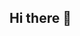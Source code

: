 ## Hi there 👋

<!--
**vinodpatidar123/vinodpatidar123** is a ✨ _special_ ✨ repository because its `README.md` (this file) appears on your GitHub profile.

Here are some ideas to get you started:

### 🔭 I’m currently working on ...
    ![React Logo](https://upload.wikimedia.org/wikipedia/commons/a/a7/React-icon.svg)
- 🌱 I’m currently learning ...
- 📫 How to reach me: ...
